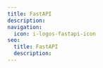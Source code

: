 ```yaml
---
title: FastAPI
description: 
navigation:
  icon: i-logos-fastapi-icon
seo:
  title: FastAPI
  description: 
---
```


